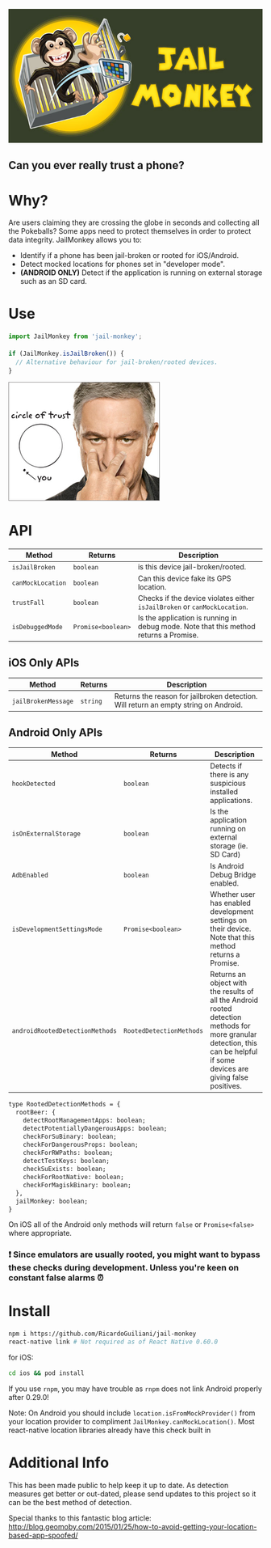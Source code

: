 ![Jail Monkey](./_art/JailMonkey.jpg)

## Can you ever really trust a phone?

# Why?

Are users claiming they are crossing the globe in seconds and collecting all the Pokeballs? Some apps need to protect themselves in order to protect data integrity. JailMonkey allows you to:

- Identify if a phone has been jail-broken or rooted for iOS/Android.
- Detect mocked locations for phones set in "developer mode".
- **(ANDROID ONLY)** Detect if the application is running on external storage such as an SD card.

# Use

```javascript
import JailMonkey from 'jail-monkey';

if (JailMonkey.isJailBroken()) {
  // Alternative behaviour for jail-broken/rooted devices.
}
```

![Circle of Trust](./_art/trust.jpg)

# API

| Method            | Returns            | Description                                                                           |
| ----------------- | ------------------ | ------------------------------------------------------------------------------------- |
| `isJailBroken`    | `boolean`          | is this device jail-broken/rooted.                                                    |
| `canMockLocation` | `boolean`          | Can this device fake its GPS location.                                                |
| `trustFall`       | `boolean`          | Checks if the device violates either `isJailBroken` or `canMockLocation`.             |
| `isDebuggedMode`  | `Promise<boolean>` | Is the application is running in debug mode. Note that this method returns a Promise. |

## iOS Only APIs

| Method              | Returns  | Description                                                                          |
| ------------------- | -------- | ------------------------------------------------------------------------------------ |
| `jailBrokenMessage` | `string` | Returns the reason for jailbroken detection. Will return an empty string on Android. |

## Android Only APIs

| Method                          | Returns                  | Description                                                                                                                                                                 |
| ------------------------------- | ------------------------ | --------------------------------------------------------------------------------------------------------------------------------------------------------------------------- |
| `hookDetected`                  | `boolean`                | Detects if there is any suspicious installed applications.                                                                                                                  |
| `isOnExternalStorage`           | `boolean`                | Is the application running on external storage (ie. SD Card)                                                                                                                |
| `AdbEnabled`                    | `boolean`                | Is Android Debug Bridge enabled.                                                                                                                                            |
| `isDevelopmentSettingsMode`     | `Promise<boolean>`       | Whether user has enabled development settings on their device. Note that this method returns a Promise.                                                                     |
| `androidRootedDetectionMethods` | `RootedDetectionMethods` | Returns an object with the results of all the Android rooted detection methods for more granular detection, this can be helpful if some devices are giving false positives. |

```
type RootedDetectionMethods = {
  rootBeer: {
    detectRootManagementApps: boolean;
    detectPotentiallyDangerousApps: boolean;
    checkForSuBinary: boolean;
    checkForDangerousProps: boolean;
    checkForRWPaths: boolean;
    detectTestKeys: boolean;
    checkSuExists: boolean;
    checkForRootNative: boolean;
    checkForMagiskBinary: boolean;
  },
  jailMonkey: boolean;
}
```

On iOS all of the Android only methods will return `false` or `Promise<false>` where appropriate.

### :exclamation: Since emulators are usually rooted, you might want to bypass these checks during development. Unless you're keen on constant false alarms :alarm_clock:

# Install

```bash
npm i https://github.com/RicardoGuiliani/jail-monkey
react-native link # Not required as of React Native 0.60.0
```

for iOS:

```bash
cd ios && pod install
```

If you use `rnpm`, you may have trouble as `rnpm` does not link Android properly after 0.29.0!

Note: On Android you should include `location.isFromMockProvider()` from your location provider to compliment `JailMonkey.canMockLocation()`. Most react-native location libraries already have this check built in

# Additional Info

This has been made public to help keep it up to date. As detection measures get better or out-dated, please send updates to this project so it can be the best method of detection.

Special thanks to this fantastic blog article: http://blog.geomoby.com/2015/01/25/how-to-avoid-getting-your-location-based-app-spoofed/

